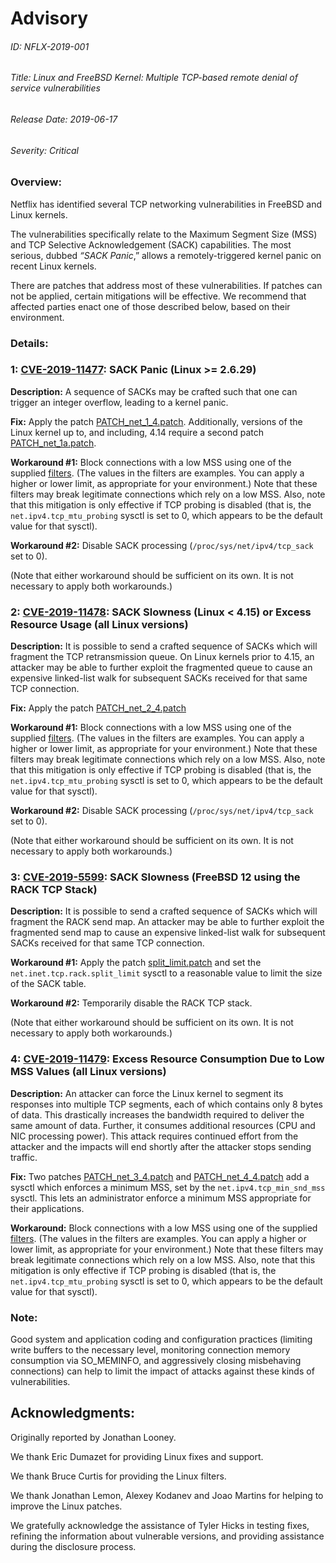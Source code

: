 # Advisory
###### ID: NFLX-2019-001

###### Title: Linux and FreeBSD Kernel: Multiple TCP-based remote denial of service vulnerabilities

###### Release Date: 2019-06-17

###### Severity: Critical

### Overview:

Netflix has identified several TCP networking vulnerabilities in FreeBSD and Linux kernels.

The vulnerabilities specifically relate to the Maximum Segment Size (MSS) and TCP Selective Acknowledgement (SACK) capabilities. The most serious, dubbed _“SACK Panic_,” allows a remotely-triggered kernel panic on recent Linux kernels.

There are patches that address most of these vulnerabilities. If patches can not be applied, certain mitigations will be effective. We recommend that affected parties enact one of those described below, based on their environment.

### Details:

### 1: [CVE-2019-11477](https://cve.mitre.org/cgi-bin/cvename.cgi?name=CVE-2019-11477): SACK Panic (Linux >= 2.6.29)

__Description:__
A sequence of SACKs may be crafted such that one can trigger an integer overflow, leading to a kernel panic.

__Fix:__ Apply the patch [PATCH_net_1_4.patch](2019-001/PATCH_net_1_4.patch). Additionally, versions of the Linux kernel up to, and including, 4.14 require a second patch [PATCH_net_1a.patch](2019-001/PATCH_net_1a.patch).

__Workaround #1:__ Block connections with a low MSS using one of the supplied [filters](2019-001/block-low-mss/README.md). (The values in the filters are examples. You can apply a higher or lower limit, as appropriate for your environment.) Note that these filters may break legitimate connections which rely on a low MSS. Also, note that this mitigation is only effective if TCP probing is disabled (that is, the `net.ipv4.tcp_mtu_probing` sysctl is set to 0, which appears to be the default value for that sysctl).

__Workaround #2:__ Disable SACK processing (`/proc/sys/net/ipv4/tcp_sack` set to 0).

(Note that either workaround should be sufficient on its own. It is not necessary to apply both workarounds.)


### 2: [CVE-2019-11478](https://cve.mitre.org/cgi-bin/cvename.cgi?name=CVE-2019-11478): SACK Slowness (Linux < 4.15) or Excess Resource Usage (all Linux versions)

__Description:__ It is possible to send a crafted sequence of SACKs which will fragment the TCP retransmission queue. On Linux kernels prior to 4.15, an attacker may be able to further exploit the fragmented queue to cause an expensive linked-list walk for subsequent SACKs received for that same TCP connection.

__Fix:__ Apply the patch [PATCH_net_2_4.patch](2019-001/PATCH_net_2_4.patch)

__Workaround #1:__ Block connections with a low MSS using one of the supplied [filters](2019-001/block-low-mss/README.md). (The values in the filters are examples. You can apply a higher or lower limit, as appropriate for your environment.) Note that these filters may break legitimate connections which rely on a low MSS. Also, note that this mitigation is only effective if TCP probing is disabled (that is, the `net.ipv4.tcp_mtu_probing` sysctl is set to 0, which appears to be the default value for that sysctl).

__Workaround #2:__ Disable SACK processing (`/proc/sys/net/ipv4/tcp_sack` set to 0).

(Note that either workaround should be sufficient on its own. It is not necessary to apply both workarounds.)


### 3: [CVE-2019-5599](https://cve.mitre.org/cgi-bin/cvename.cgi?name=CVE-2019-5599): SACK Slowness (FreeBSD 12 using the RACK TCP Stack)

__Description:__ It is possible to send a crafted sequence of SACKs which will fragment the RACK send map. An attacker may be able to further exploit the fragmented send map to cause an expensive linked-list walk for subsequent SACKs received for that same TCP connection.

__Workaround #1:__ Apply the patch [split_limit.patch](2019-001/split_limit.patch) and set the `net.inet.tcp.rack.split_limit` sysctl to a reasonable value to limit the size of the SACK table.

__Workaround #2:__ Temporarily disable the RACK TCP stack.

(Note that either workaround should be sufficient on its own. It is not necessary to apply both workarounds.)


### 4: [CVE-2019-11479](https://cve.mitre.org/cgi-bin/cvename.cgi?name=CVE-2019-11479): Excess Resource Consumption Due to Low MSS Values (all Linux versions)

__Description:__ An attacker can force the Linux kernel to segment its responses into multiple TCP segments, each of which contains only 8 bytes of data. This drastically increases the bandwidth required to deliver the same amount of data. Further, it consumes additional resources (CPU and NIC processing power). This attack requires continued effort from the attacker and the impacts will end shortly after the attacker stops sending traffic.


__Fix:__ Two patches [PATCH_net_3_4.patch](2019-001/PATCH_net_3_4.patch) and [PATCH_net_4_4.patch](2019-001/PATCH_net_4_4.patch) add a sysctl which enforces a minimum MSS, set by the `net.ipv4.tcp_min_snd_mss` sysctl. This lets an administrator enforce a minimum MSS appropriate for their applications.

__Workaround:__ Block connections with a low MSS using one of the supplied [filters](2019-001/block-low-mss/README.md). (The values in the filters are examples. You can apply a higher or lower limit, as appropriate for your environment.) Note that these filters may break legitimate connections which rely on a low MSS. Also, note that this mitigation is only effective if TCP probing is disabled (that is, the `net.ipv4.tcp_mtu_probing` sysctl is set to 0, which appears to be the default value for that sysctl).


### Note:
Good system and application coding and configuration practices (limiting write buffers to the necessary level, monitoring connection memory consumption via SO_MEMINFO, and aggressively closing misbehaving connections) can help to limit the impact of attacks against these kinds of vulnerabilities.


## Acknowledgments:
Originally reported by Jonathan Looney.

We thank Eric Dumazet for providing Linux fixes and support.

We thank Bruce Curtis for providing the Linux filters.

We thank Jonathan Lemon, Alexey Kodanev and Joao Martins for helping to improve the Linux patches.

We gratefully acknowledge the assistance of Tyler Hicks in testing fixes, refining the information about vulnerable versions, and providing assistance during the disclosure process.
